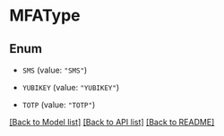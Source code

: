 # MFAType

## Enum


* `SMS` (value: `"SMS"`)

* `YUBIKEY` (value: `"YUBIKEY"`)

* `TOTP` (value: `"TOTP"`)


[[Back to Model list]](../README.md#documentation-for-models) [[Back to API list]](../README.md#documentation-for-api-endpoints) [[Back to README]](../README.md)


